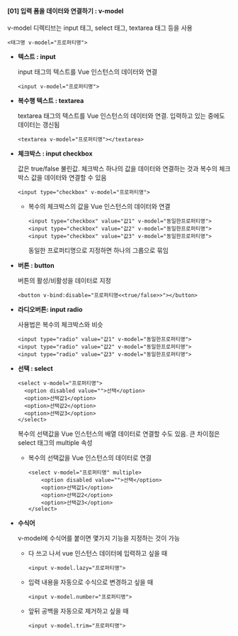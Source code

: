 #### [01] 입력 폼을 데이터와 연결하기 : v-model

v-model 디렉티브는 input 태그, select 태그, textarea 태그 등을 사용

```
<태그명 v-model="프로퍼티명">
```

- **텍스트 : input**

  input 태그의 텍스트를 Vue 인스턴스의 데이터와 연결

  ```
  <input v-model="프로퍼티명">
  ```

- **복수행 텍스트 : textarea**

  textarea 태그의 텍스트를 Vue 인스턴스의 데이터와 연결. 입력하고 있는 중에도 데이터는 갱신됨

  ```
  <textarea v-model="프로퍼티명"></textarea>
  ```

- **체크박스 : input checkbox**

  값은 true/false 불린값. 체크박스 하나의 값을 데이터와 연결하는 것과 복수의 체크박스 값을 데이터와 연결할 수 있음

  ```
  <input type="checkbox" v-model="프로퍼티명">
  ```

  - 복수의 체크박스의 값을 Vue 인스턴스의 데이터와 연결

    ```
    <input type="checkbox" value="값1" v-model="동일한프로퍼티명">
    <input type="checkbox" value="값2" v-model="동일한프로퍼티명">
    <input type="checkbox" value="값3" v-model="동일한프로퍼티명">
    ```

    동일한 프로퍼티명으로 지정하면 하나의 그룹으로 묶임

- **버튼 : button**

  버튼의 활성/비활성을 데이터로 지정

  ```
  <button v-bind:disable="프로퍼티명<<true/false>>"></button>
  ```

- **라디오버튼: input radio**

  사용법은 복수의 체크박스와 비슷

  ```
  <input type="radio" value="값1" v-model="동일한프로퍼티명">
  <input type="radio" value="값2" v-model="동일한프로퍼티명">
  <input type="radio" value="값3" v-model="동일한프로퍼티명">
  ```

- **선택 : select**

  ```
  <select v-model="프로퍼티명">
  	<option disabled value="">선택</option>
  	<option>선택값1</option>
  	<option>선택값2</option>
  	<option>선택값3</option>
  </select>
  ```

  복수의 선택값을 Vue 인스턴스의 배열 데이터로 연결할 수도 있음. 큰 차이점은 select 태그의 multiple 속성

  - 복수의 선택값을 Vue 인스턴스의 데이터로 연결

    ```
    <select v-model="프로퍼티명" multiple>
    	<option disabled value="">선택</option>
    	<option>선택값1</option>
    	<option>선택값2</option>
    	<option>선택값3</option>
    </select>
    ```

- **수식어**

  v-model에 수식어를 붙이면 몇가지 기능을 지정하는 것이 가능

  - 다 쓰고 나서 vue 인스턴스 데이터에 입력하고 싶을 때

    ```
    <input v-model.lazy="프로퍼티명">
    ```

  - 입력 내용을 자동으로 수식으로 변경하고 싶을 때

    ```
    <input v-model.number="프로퍼티명">
    ```

  - 앞뒤 공백을 자동으로 제거하고 싶을 때

    ```
    <input v-model.trim="프로퍼티명">
    ```

